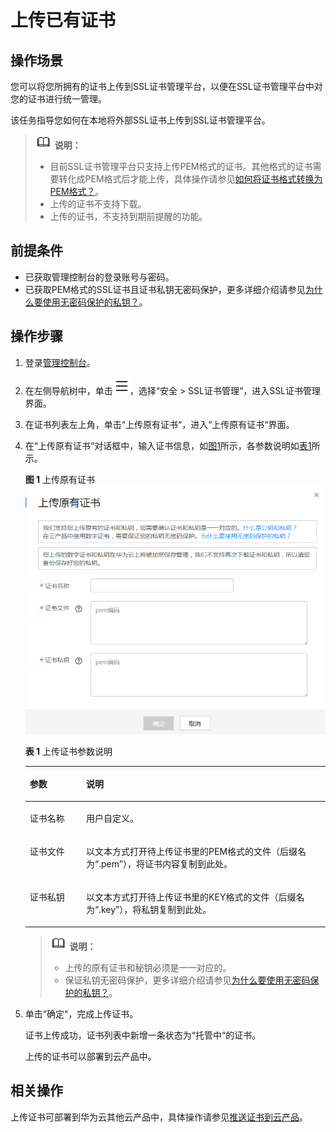 # 上传已有证书<a name="ZH-CN_TOPIC_0110866194"></a>

## 操作场景<a name="section2425549414337"></a>

您可以将您所拥有的证书上传到SSL证书管理平台，以便在SSL证书管理平台中对您的证书进行统一管理。

该任务指导您如何在本地将外部SSL证书上传到SSL证书管理平台。

>![](public_sys-resources/icon-note.gif) **说明：**   
>-   目前SSL证书管理平台只支持上传PEM格式的证书。其他格式的证书需要转化成PEM格式后才能上传，具体操作请参见[如何将证书格式转换为PEM格式？](https://support.huaweicloud.com/scm_faq/scm_01_0128.html)。  
>-   上传的证书不支持下载。  
>-   上传的证书，不支持到期前提醒的功能。  

## 前提条件<a name="section2256777914731"></a>

-   已获取管理控制台的登录账号与密码。
-   已获取PEM格式的SSL证书且证书私钥无密码保护，更多详细介绍请参见[为什么要使用无密码保护的私钥？](https://support.huaweicloud.com/scm_faq/scm_01_0037.html)。

## 操作步骤<a name="section2756238314925"></a>

1.  登录[管理控制台](https://console.huaweicloud.com/)。
2.  在左侧导航树中，单击![](figures/icon-servicelist.png)，选择“安全  \>  SSL证书管理“，进入SSL证书管理界面。
3.  在证书列表左上角，单击“上传原有证书“，进入“上传原有证书“界面。
4.  在“上传原有证书“对话框中，输入证书信息，如[图1](#fig17246889161023)所示，各参数说明如[表1](#table490517514292)所示。

    **图 1**  上传原有证书<a name="fig17246889161023"></a>  
    ![](figures/上传原有证书.png "上传原有证书")

    **表 1**  上传证书参数说明

    <a name="table490517514292"></a>
    <table><thead align="left"><tr id="row12906135142916"><th class="cellrowborder" valign="top" width="18.8%" id="mcps1.2.3.1.1"><p id="p8907752297"><a name="p8907752297"></a><a name="p8907752297"></a>参数</p>
    </th>
    <th class="cellrowborder" valign="top" width="81.2%" id="mcps1.2.3.1.2"><p id="p49075562918"><a name="p49075562918"></a><a name="p49075562918"></a>说明</p>
    </th>
    </tr>
    </thead>
    <tbody><tr id="row109081515297"><td class="cellrowborder" valign="top" width="18.8%" headers="mcps1.2.3.1.1 "><p id="p159096582912"><a name="p159096582912"></a><a name="p159096582912"></a>证书名称</p>
    </td>
    <td class="cellrowborder" valign="top" width="81.2%" headers="mcps1.2.3.1.2 "><p id="p1891155122915"><a name="p1891155122915"></a><a name="p1891155122915"></a>用户自定义。</p>
    </td>
    </tr>
    <tr id="row6911165182919"><td class="cellrowborder" valign="top" width="18.8%" headers="mcps1.2.3.1.1 "><p id="p891111514297"><a name="p891111514297"></a><a name="p891111514297"></a>证书文件</p>
    </td>
    <td class="cellrowborder" valign="top" width="81.2%" headers="mcps1.2.3.1.2 "><p id="p1991112562918"><a name="p1991112562918"></a><a name="p1991112562918"></a>以文本方式打开待上传证书里的PEM格式的文件（后缀名为<span class="parmvalue" id="parmvalue2091116562912"><a name="parmvalue2091116562912"></a><a name="parmvalue2091116562912"></a>“.pem”</span>），将证书内容复制到此处。</p>
    </td>
    </tr>
    <tr id="row1491212517291"><td class="cellrowborder" valign="top" width="18.8%" headers="mcps1.2.3.1.1 "><p id="p2912156299"><a name="p2912156299"></a><a name="p2912156299"></a>证书私钥</p>
    </td>
    <td class="cellrowborder" valign="top" width="81.2%" headers="mcps1.2.3.1.2 "><p id="p1191395182916"><a name="p1191395182916"></a><a name="p1191395182916"></a>以文本方式打开待上传证书里的KEY格式的文件（后缀名为<span class="parmvalue" id="parmvalue1291365142915"><a name="parmvalue1291365142915"></a><a name="parmvalue1291365142915"></a>“.key”</span>），将私钥复制到此处。</p>
    </td>
    </tr>
    </tbody>
    </table>

    >![](public_sys-resources/icon-note.gif) **说明：**   
    >-   上传的原有证书和秘钥必须是一一对应的。  
    >-   保证私钥无密码保护，更多详细介绍请参见[为什么要使用无密码保护的私钥？](https://support.huaweicloud.com/scm_faq/scm_01_0037.html)。  

5.  单击“确定“，完成上传证书。

    证书上传成功，证书列表中新增一条状态为“托管中“的证书。

    上传的证书可以部署到云产品中。


## 相关操作<a name="section7740135116176"></a>

上传证书可部署到华为云其他云产品中，具体操作请参见[推送证书到云产品](推送证书到云产品.md)。

